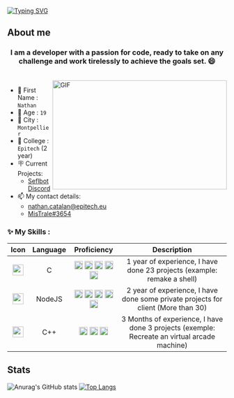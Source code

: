 [![Typing SVG](https://readme-typing-svg.herokuapp.com?font=Fira+Code&size=25&duration=3000&pause=1000&color=BF00F7&width=435&lines=Hello+!+It's+Nathan+%F0%9F%98%8A;I'm+a+Back-End+Developer+%F0%9F%A7%91%E2%80%8D%F0%9F%92%BB;I+love+learning+new+things+%F0%9F%93%96)](https://git.io/typing-svg)


## About me

<h3 align="center"> I am a developer with a passion for code, ready to take on any challenge and work tirelessly to achieve the goals set. 😄
</h3>

<br>

<img align="right" margin-top="15px" width="400" height="250px" alt="GIF" src="https://cdn.dribbble.com/users/1059583/screenshots/4171367/coding-freak.gif" />

- 📇 First Name : `Nathan`
- 👨 Age : `19`
- 🌆 City : `Montpellier`
- 🏢 College : `Epitech` (2 year)
- 🪧 Current Projects:
  - [Seflbot Discord](https://github.com/CatalanNathan/Selfbot-Discord)
- 📫 My contact details:
  - [nathan.catalan@epitech.eu](https://www.google.com/intl/fr/gmail/about/)
  - [MisTrale#3654](https://discord.com/)

### ✨ My Skills :

|        Icon        |             Language             |         Proficiency         |               Description               |
|:------------------:|:--------------------------------:|:---------------------------:|:---------------------------------------:|
| <img src="https://upload.wikimedia.org/wikipedia/commons/thumb/1/18/C_Programming_Language.svg/1200px-C_Programming_Language.svg.png" width="25" vertical-align="middle"/> | C | <img src="https://uxwing.com/wp-content/themes/uxwing/download/arts-graphic-shapes/star-icon.png" width="19" vertical-align="middle"/> <img src="https://uxwing.com/wp-content/themes/uxwing/download/arts-graphic-shapes/star-icon.png" width="19" vertical-align="middle"/> <img src="https://uxwing.com/wp-content/themes/uxwing/download/arts-graphic-shapes/star-icon.png" width="19" vertical-align="middle"/> <img src="https://uxwing.com/wp-content/themes/uxwing/download/arts-graphic-shapes/star-icon.png" width="19" vertical-align="middle"/> <img src="https://uxwing.com/wp-content/themes/uxwing/download/arts-graphic-shapes/star-icon.png" width="19" vertical-align="middle"/> | 1 year of experience, I have done 23 projects (example: remake a shell) |
| <img src="https://images.g2crowd.com/uploads/product/image/large_detail/large_detail_f0b606abb6d19089febc9faeeba5bc05/nodejs-development-services.png" width="25" vertical-align="middle"/> | NodeJS | <img src="https://uxwing.com/wp-content/themes/uxwing/download/arts-graphic-shapes/star-icon.png" width="19" vertical-align="middle"/> <img src="https://uxwing.com/wp-content/themes/uxwing/download/arts-graphic-shapes/star-icon.png" width="19" vertical-align="middle"/> <img src="https://uxwing.com/wp-content/themes/uxwing/download/arts-graphic-shapes/star-icon.png" width="19" vertical-align="middle"/> <img src="https://uxwing.com/wp-content/themes/uxwing/download/arts-graphic-shapes/star-icon.png" width="19" vertical-align="middle"/> <img src="https://uxwing.com/wp-content/themes/uxwing/download/arts-graphic-shapes/star-icon.png" width="19" vertical-align="middle"/> | 2 year of experience, I have done some private projects for client (More than 30) |
| <img src="https://upload.wikimedia.org/wikipedia/commons/thumb/1/18/ISO_C%2B%2B_Logo.svg/1200px-ISO_C%2B%2B_Logo.svg.png" width="25" vertical-align="middle"/> | C++ | <img src="https://uxwing.com/wp-content/themes/uxwing/download/arts-graphic-shapes/star-icon.png" width="19" vertical-align="middle"/> <img src="https://uxwing.com/wp-content/themes/uxwing/download/arts-graphic-shapes/star-icon.png" width="19" vertical-align="middle"/> <img src="https://uxwing.com/wp-content/themes/uxwing/download/arts-graphic-shapes/star-icon.png" width="19" vertical-align="middle"/>| 3 Months of experience, I have done 3 projects (exemple: Recreate an virtual arcade machine) |



## Stats
![Anurag's GitHub stats](https://github-readme-stats.vercel.app/api?username=CatalanNathan&count_private=true&show_icons=true) 
[![Top Langs](https://github-readme-stats.vercel.app/api/top-langs/?username=CatalanNathan&layout=compact)](https://github.com/anuraghazra/github-readme-stats)
```
